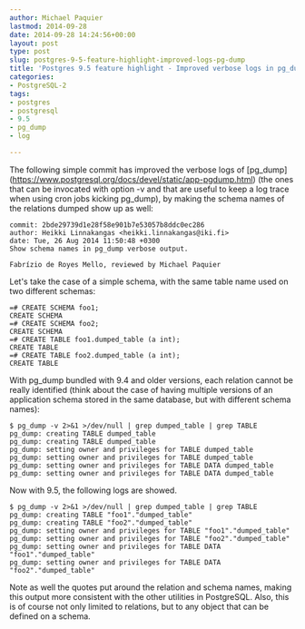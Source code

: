 ```yaml
---
author: Michael Paquier
lastmod: 2014-09-28
date: 2014-09-28 14:24:56+00:00
layout: post
type: post
slug: postgres-9-5-feature-highlight-improved-logs-pg-dump
title: 'Postgres 9.5 feature highlight - Improved verbose logs in pg_dump'
categories:
- PostgreSQL-2
tags:
- postgres
- postgresql
- 9.5
- pg_dump
- log

---
```


The following simple commit has improved the verbose logs of [pg\_dump]
(https://www.postgresql.org/docs/devel/static/app-pgdump.html) (the
ones that can be invocated with option -v and that are useful to keep a
log trace when using cron jobs kicking pg\_dump), by making the schema
names of the relations dumped show up as well:

    commit: 2bde29739d1e28f58e901b7e53057b8ddc0ec286
    author: Heikki Linnakangas <heikki.linnakangas@iki.fi>
    date: Tue, 26 Aug 2014 11:50:48 +0300
    Show schema names in pg_dump verbose output.

    Fabrízio de Royes Mello, reviewed by Michael Paquier

Let's take the case of a simple schema, with the same table name used
on two different schemas:

    =# CREATE SCHEMA foo1;
    CREATE SCHEMA
    =# CREATE SCHEMA foo2;
    CREATE SCHEMA
    =# CREATE TABLE foo1.dumped_table (a int);
    CREATE TABLE
    =# CREATE TABLE foo2.dumped_table (a int);
    CREATE TABLE

With pg\_dump bundled with 9.4 and older versions, each relation cannot
be really identified (think about the case of having multiple versions
of an application schema stored in the same database, but with different
schema names):

    $ pg_dump -v 2>&1 >/dev/null | grep dumped_table | grep TABLE
    pg_dump: creating TABLE dumped_table
    pg_dump: creating TABLE dumped_table
    pg_dump: setting owner and privileges for TABLE dumped_table
    pg_dump: setting owner and privileges for TABLE dumped_table
    pg_dump: setting owner and privileges for TABLE DATA dumped_table
    pg_dump: setting owner and privileges for TABLE DATA dumped_table

Now with 9.5, the following logs are showed.

    $ pg_dump -v 2>&1 >/dev/null | grep dumped_table | grep TABLE
    pg_dump: creating TABLE "foo1"."dumped_table"
    pg_dump: creating TABLE "foo2"."dumped_table"
    pg_dump: setting owner and privileges for TABLE "foo1"."dumped_table"
    pg_dump: setting owner and privileges for TABLE "foo2"."dumped_table"
    pg_dump: setting owner and privileges for TABLE DATA "foo1"."dumped_table"
    pg_dump: setting owner and privileges for TABLE DATA "foo2"."dumped_table"

Note as well the quotes put around the relation and schema names, making
this output more consistent with the other utilities in PostgreSQL. Also,
this is of course not only limited to relations, but to any object that
can be defined on a schema.
